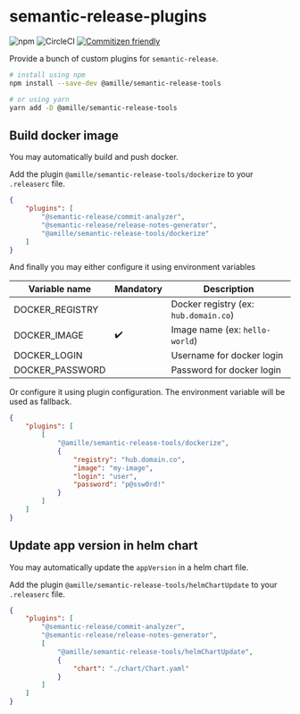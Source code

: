 # semantic-release-plugins

![npm](https://img.shields.io/npm/v/@amille/semantic-release-plugins)
![CircleCI](https://img.shields.io/circleci/build/github/amille44420/semantic-release-plugins)
[![Commitizen friendly](https://img.shields.io/badge/commitizen-friendly-brightgreen.svg)](http://commitizen.github.io/cz-cli/)

Provide a bunch of custom plugins for `semantic-release`.

```sh
# install using npm
npm install --save-dev @amille/semantic-release-tools

# or using yarn
yarn add -D @amille/semantic-release-tools
```

## Build docker image

You may automatically build and push docker.

Add the plugin `@amille/semantic-release-tools/dockerize` to your `.releaserc` file.

```json
{
    "plugins": [
        "@semantic-release/commit-analyzer",
        "@semantic-release/release-notes-generator",
        "@amille/semantic-release-tools/dockerize"
    ]
}
```

And finally you may either configure it using environment variables

| Variable name   | Mandatory          | Description                           |
| --------------- | ------------------ | ------------------------------------- |
| DOCKER_REGISTRY |                    | Docker registry (ex: `hub.domain.co`) |
| DOCKER_IMAGE    | :heavy_check_mark: | Image name (ex: `hello-world`)        |
| DOCKER_LOGIN    |                    | Username for docker login             |
| DOCKER_PASSWORD |                    | Password for docker login             |

Or configure it using plugin configuration.
The environment variable will be used as fallback.

```json
{
    "plugins": [
        [
            "@amille/semantic-release-tools/dockerize",
            {
                "registry": "hub.domain.co",
                "image": "my-image",
                "login": "user",
                "password": "p@ssw0rd!"
            }
        ]
    ]
}
```

## Update app version in helm chart

You may automatically update the `appVersion` in a helm chart file.

Add the plugin `@amille/semantic-release-tools/helmChartUpdate` to your `.releaserc` file.

```json
{
    "plugins": [
        "@semantic-release/commit-analyzer",
        "@semantic-release/release-notes-generator",
        [
            "@amille/semantic-release-tools/helmChartUpdate",
            {
                "chart": "./chart/Chart.yaml"
            }
        ]
    ]
}
```

